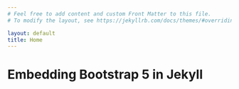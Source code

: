 ```yaml
---
# Feel free to add content and custom Front Matter to this file.
# To modify the layout, see https://jekyllrb.com/docs/themes/#overriding-theme-defaults

layout: default
title: Home
---
```

<div>
 <h1>Embedding Bootstrap 5 in Jekyll</h1>
</div>